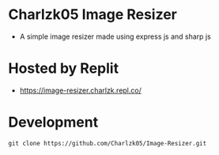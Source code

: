 # Charlzk05 Image Resizer
- A simple image resizer made using express js and sharp js

# Hosted by Replit
- https://image-resizer.charlzk.repl.co/

# Development
``git clone https://github.com/Charlzk05/Image-Resizer.git``
